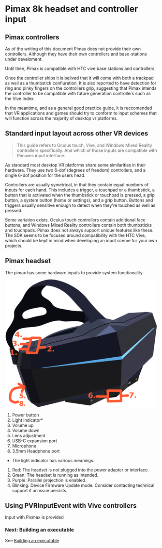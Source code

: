 # Pimax 8k headset and controller input

## Pimax controllers

As of the writing of this document Pimax does not provide their own controllers. Although they have their own controllers and base-stations under develoment.

Until then, Pimax is compatible with HTC vive base stations and controllers.

Once the controller ships it is belived that it will come with both a trackpad as well as a thumbstick confiuration. It is also reported to have detection for ring and pinky fingers on the controllers grip, suggesting that Pimax intends the controller to be compatible with future generation controllers such as the Vive Index.

In the meantime, and as a general good practice guide, it is reccomended that VR applications and games should try to conform to input schemes that will function across the majority of desktop vr platforms.

## Standard input layout across other VR devices

> This guide refers to Oculus touch, Vive, and Windows Mixed Reality controllers specifically. And which of those inputs are compatible with Pimaxes input interface.

As standard most desktop VR platforms share some similarities in their hardware. They use two 6-dof (degrees of freedom) controllers, and a single 6-dof position for the users head. 

Controllers are usually symetrical, in that they contain equal numbers of inputs for each hand. This includes a trigger, a touchpad or a thumbstick, a button that is activated when the thumbstick or touchpad is pressed, a grip button, a system button (home or settings), and a grip button. Buttons and triggers usually sensitive enough to detect when they're touched as well as pressed.

Some variation exists. Oculus touch controllers contain additional face buttons, and Windows Mixed Reality controllers contain both thumbsticks and touchpads. Pimax does not always support unique features like these. The SDK seems to be focused around compatibility with the HTC Vive, which should be kept in mind when developing an input sceme for your own projects.

## Pimax headset

The pimax has some hardware inputs to provide system functionality.

<p align="center">
  <img alt="Pimax inputs" width="500px" src="assets/Pimax8KNotes.png">
</p>

1.  Power button
2.  Light indicator*
3.  Volume up
4.  Volume down
5.  Lens adjustment
6.  USB-C expansion port
7.  Microphone
8.  3.5mm Headphone port

* The light indicator has various meanings.
1.  Red: The headset is not plugged into the power adapter or interface.
2.  Green: The headset is running as intended.
3.  Purple: Parallel projection is enabled.
4.  Blinking: Device Firmware Update mode. Consider contacting technical support if an issue persists.

## Using PVRInputEvent with Vive controllers

Input with Pixmax is provided 

### Next: Building an executable

See [Building an executable](/docs/building-pimax-exe.md)
